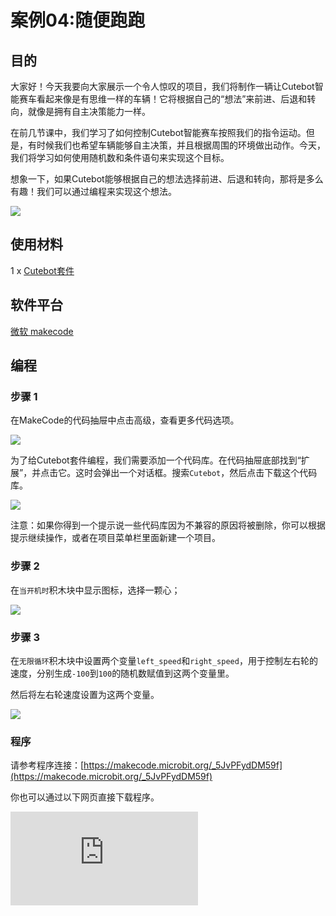 ﻿---
sidebar_position: 7
sidebar_label: 随便跑跑
---

# 案例04:随便跑跑

## 目的

大家好！今天我要向大家展示一个令人惊叹的项目，我们将制作一辆让Cutebot智能赛车看起来像是有思维一样的车辆！它将根据自己的“想法”来前进、后退和转向，就像是拥有自主决策能力一样。

在前几节课中，我们学习了如何控制Cutebot智能赛车按照我们的指令运动。但是，有时候我们也希望车辆能够自主决策，并且根据周围的环境做出动作。今天，我们将学习如何使用随机数和条件语句来实现这个目标。

想象一下，如果Cutebot能够根据自己的想法选择前进、后退和转向，那将是多么有趣！我们可以通过编程来实现这个想法。

![](https://wiki-media-ef.oss-cn-hongkong.aliyuncs.com//images/cutebot-case-04-01.png)

## 使用材料

1 x [Cutebot套件](https://item.taobao.com/item.htm?spm=a1z10.3-c-s.w4002-18602834180.23.78b86655ZP5Yg8&id=598365555295)

## 软件平台

[微软 makecode](https://makecode.microbit.org/#)

## 编程

### 步骤 1

在MakeCode的代码抽屉中点击高级，查看更多代码选项。

![](https://wiki-media-ef.oss-cn-hongkong.aliyuncs.com//images/cutebot-pk-1.png)

为了给Cutebot套件编程，我们需要添加一个代码库。在代码抽屉底部找到“扩展”，并点击它。这时会弹出一个对话框。搜索`Cutebot`，然后点击下载这个代码库。

![](https://wiki-media-ef.oss-cn-hongkong.aliyuncs.com//images/cutebot-pk-11.png)

注意：如果你得到一个提示说一些代码库因为不兼容的原因将被删除，你可以根据提示继续操作，或者在项目菜单栏里面新建一个项目。

### 步骤 2

在`当开机时`积木块中显示图标，选择一颗心；

![](https://wiki-media-ef.oss-cn-hongkong.aliyuncs.com//images/case_04_01.png)

### 步骤 3

在`无限循环`积木块中设置两个变量`left_speed`和`right_speed`，用于控制左右轮的速度，分别生成`-100`到`100`的随机数赋值到这两个变量里。

然后将左右轮速度设置为这两个变量。


![](https://wiki-media-ef.oss-cn-hongkong.aliyuncs.com//images/case_04_02.png)


### 程序

请参考程序连接：[https://makecode.microbit.org/_5JvPFydDM59f](https://makecode.microbit.org/_5JvPFydDM59f)

你也可以通过以下网页直接下载程序。

<div
    style={{
        position: 'relative',
        paddingBottom: '60%',
        overflow: 'hidden',
    }}
>
    <iframe
        src="https://makecode.microbit.org/_5JvPFydDM59f"
        frameborder="0"
        sandbox="allow-popups allow-forms allow-scripts allow-same-origin"
        style={{
            position: 'absolute',
            width: '100%',
            height: '100%',
        }}
    />
</div>
---

## 结论

小车随机前进，后退或者转向。

![](https://wiki-media-ef.oss-cn-hongkong.aliyuncs.com//images/cutebot-case-04.gif)

## 思考


## 常见问题

## 相关阅读
